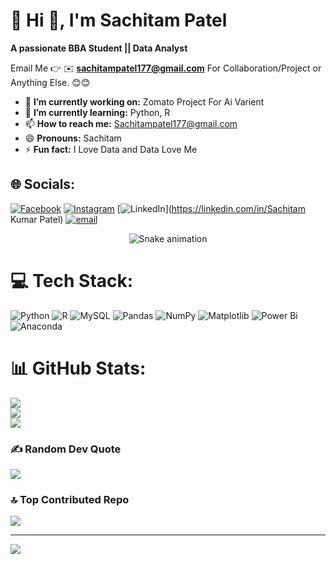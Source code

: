 # 💫 Hi 👋, I'm Sachitam Patel
**A passionate BBA Student || Data Analyst**

Email Me 👉 ✉️ **sachitampatel177@gmail.com** For Collaboration/Project or Anything Else. 😊😊

- 🔭 **I’m currently working on:** Zomato Project For Ai Varient
- 🌱 **I’m currently learning:** Python, R
- 📫 **How to reach me:** Sachitampatel177@gmail.com
- 😄 **Pronouns:** Sachitam
- ⚡ **Fun fact:** I Love Data and Data Love Me
## 🌐 Socials:
[![Facebook](https://img.shields.io/badge/Facebook-%231877F2.svg?logo=Facebook&logoColor=white)](https://www.facebook.com/sachitam.patel.9?mibextid=ZbWKwL) [![Instagram](https://img.shields.io/badge/Instagram-%23E4405F.svg?logo=Instagram&logoColor=white)](https://instagram.com/sachitam_patel) [![LinkedIn](https://www.linkedin.com/in/sachitam-kumar-patel-b477582b5?originalSubdomain=in)](https://linkedin.com/in/Sachitam Kumar Patel) [![email](https://img.shields.io/badge/Email-D14836?logo=gmail&logoColor=white)](mailto:sachitampatel177@gmail.com) 
<!-- Snake Game Repo View -->

<div align="center">
  <img src="https://profile-readme-generator.com/assets/snake.svg" alt="Snake animation" />
</div>


# 💻 Tech Stack:
![Python](https://img.shields.io/badge/python-3670A0?style=for-the-badge&logo=python&logoColor=ffdd54) ![R](https://img.shields.io/badge/r-%23276DC3.svg?style=for-the-badge&logo=r&logoColor=white) ![MySQL](https://img.shields.io/badge/mysql-4479A1.svg?style=for-the-badge&logo=mysql&logoColor=white) ![Pandas](https://img.shields.io/badge/pandas-%23150458.svg?style=for-the-badge&logo=pandas&logoColor=white) ![NumPy](https://img.shields.io/badge/numpy-%23013243.svg?style=for-the-badge&logo=numpy&logoColor=white) ![Matplotlib](https://img.shields.io/badge/Matplotlib-%23ffffff.svg?style=for-the-badge&logo=Matplotlib&logoColor=black) ![Power Bi](https://img.shields.io/badge/power_bi-F2C811?style=for-the-badge&logo=powerbi&logoColor=black) ![Anaconda](https://img.shields.io/badge/Anaconda-%2344A833.svg?style=for-the-badge&logo=anaconda&logoColor=white)
# 📊 GitHub Stats:
![](https://github-readme-stats.vercel.app/api?username=sachitampatel&theme=tokyonight&hide_border=false&include_all_commits=true&count_private=false)<br/>
![](https://nirzak-streak-stats.vercel.app/?user=sachitampatel&theme=tokyonight&hide_border=false)<br/>
![](https://github-readme-stats.vercel.app/api/top-langs/?username=sachitampatel&theme=tokyonight&hide_border=false&include_all_commits=true&count_private=false&layout=compact)

### ✍️ Random Dev Quote
![](https://quotes-github-readme.vercel.app/api?type=horizontal&theme=radical)

### 🔝 Top Contributed Repo
![](https://github-contributor-stats.vercel.app/api?username=sachitampatel&limit=5&theme=dark&combine_all_yearly_contributions=true)

---
[![](https://visitcount.itsvg.in/api?id=sachitampatel&icon=0&color=0)](https://visitcount.itsvg.in)

<!-- Proudly created with GPRM ( https://gprm.itsvg.in ) -->
